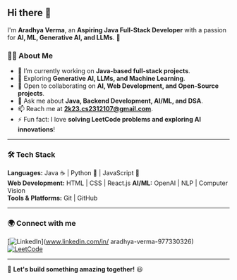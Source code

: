 ## Hi there 👋  

I'm **Aradhya Verma**, an **Aspiring Java Full-Stack Developer** with a passion for **AI, ML, Generative AI, and LLMs**. 🚀  

### 👨‍💻 About Me  
- 🔭 I’m currently working on **Java-based full-stack projects**.  
- 🌱 Exploring **Generative AI, LLMs, and Machine Learning**.  
- 👯 Open to collaborating on **AI, Web Development, and Open-Source projects**.  
- 💬 Ask me about **Java, Backend Development, AI/ML, and DSA**.  
- 📫 Reach me at **[2k23.cs2312107@gmail.com](mailto:your-email)**.  
- ⚡ Fun fact: I love **solving LeetCode problems and exploring AI innovations**!  

---

### 🛠 Tech Stack  
**Languages:** Java ☕ | Python 🐍 | JavaScript 🚀  
**Web Development:** HTML | CSS | React.js
**AI/ML:** OpenAI | NLP | Computer Vision  
**Tools & Platforms:** Git | GitHub 

---

### 🌍 Connect with me  
[![LinkedIn](https://img.shields.io/badge/LinkedIn-Profile-blue?logo=linkedin)](www.linkedin.com/in/
aradhya-verma-977330326)  
[![LeetCode](https://img.shields.io/badge/LeetCode-Profile-orange?logo=leetcode)]([https://leetcode.com/u/aradhya_overcodes/])  

---

🚀 **Let's build something amazing together!** 😃  
